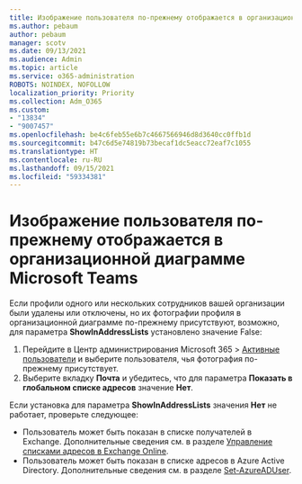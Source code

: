 ```yaml
---
title: Изображение пользователя по-прежнему отображается в организационной диаграмме Microsoft Teams
ms.author: pebaum
author: pebaum
manager: scotv
ms.date: 09/13/2021
ms.audience: Admin
ms.topic: article
ms.service: o365-administration
ROBOTS: NOINDEX, NOFOLLOW
localization_priority: Priority
ms.collection: Adm_O365
ms.custom:
- "13834"
- "9007457"
ms.openlocfilehash: be4c6feb55e6b7c4667566946d8d3640cc0ffb1d
ms.sourcegitcommit: b47c6d5e74819b73becaf1dc5eacc72eaf7c1055
ms.translationtype: HT
ms.contentlocale: ru-RU
ms.lasthandoff: 09/15/2021
ms.locfileid: "59334381"
---
```

# <a name="user-picture-still-appears-in-the-microsoft-teams-organization-chart"></a>Изображение пользователя по-прежнему отображается в организационной диаграмме Microsoft Teams

Если профили одного или нескольких сотрудников вашей организации были удалены или отключены, но их фотографии профиля в организационной диаграмме по-прежнему присутствуют, возможно, для параметра **ShowInAddressLists** установлено значение False: 

1. Перейдите в Центр администрирования Microsoft 365 > [Активные пользователи](https://admin.microsoft.com/Adminportal/Home?source=applauncher#/users) и выберите пользователя, чья фотография по-прежнему присутствует. 
1. Выберите вкладку **Почта** и убедитесь, что для параметра **Показать в глобальном списке адресов** значение **Нет**.

Если установка для параметра **ShowInAddressLists** значения **Нет** не работает, проверьте следующее: 

- Пользователь может быть показан в списке получателей в Exchange. Дополнительные сведения см. в разделе [Управление списками адресов в Exchange Online](https://docs.microsoft.com/exchange/address-books/address-lists/manage-address-lists#use-the-eac-to-hide-recipients-from-address-lists). 
- Пользователь может быть показан в списке адресов в Azure Active Directory. Дополнительные сведения см. в разделе [Set-AzureADUser](https://docs.microsoft.com/powershell/module/azuread/set-azureaduser?view=azureadps-2.0). 